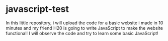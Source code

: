 # javascript-test
In this little repository, i will upload the code for a basic website i made in 10 minutes and my friend H20 is going to write JavaScript to make the website functional! I will observe the code and try to learn some basic JavaScript! 
